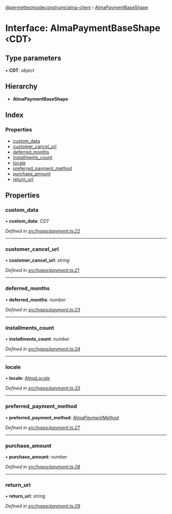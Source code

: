 [@permettezmoideconstruire/alma-client](../globals.md) › [AlmaPaymentBaseShape](almapaymentbaseshape.md)

# Interface: AlmaPaymentBaseShape ‹**CDT**›

## Type parameters

▪ **CDT**: *object*

## Hierarchy

* **AlmaPaymentBaseShape**

## Index

### Properties

* [custom_data](almapaymentbaseshape.md#custom_data)
* [customer_cancel_url](almapaymentbaseshape.md#customer_cancel_url)
* [deferred_months](almapaymentbaseshape.md#deferred_months)
* [installments_count](almapaymentbaseshape.md#installments_count)
* [locale](almapaymentbaseshape.md#locale)
* [preferred_payment_method](almapaymentbaseshape.md#preferred_payment_method)
* [purchase_amount](almapaymentbaseshape.md#purchase_amount)
* [return_url](almapaymentbaseshape.md#return_url)

## Properties

###  custom_data

• **custom_data**: *CDT*

*Defined in [src/types/payment.ts:22](https://github.com/permettez-moi-de-construire/alma-client/blob/b80dcbf/src/types/payment.ts#L22)*

___

###  customer_cancel_url

• **customer_cancel_url**: *string*

*Defined in [src/types/payment.ts:21](https://github.com/permettez-moi-de-construire/alma-client/blob/b80dcbf/src/types/payment.ts#L21)*

___

###  deferred_months

• **deferred_months**: *number*

*Defined in [src/types/payment.ts:23](https://github.com/permettez-moi-de-construire/alma-client/blob/b80dcbf/src/types/payment.ts#L23)*

___

###  installments_count

• **installments_count**: *number*

*Defined in [src/types/payment.ts:24](https://github.com/permettez-moi-de-construire/alma-client/blob/b80dcbf/src/types/payment.ts#L24)*

___

###  locale

• **locale**: *[AlmaLocale](../enums/almalocale.md)*

*Defined in [src/types/payment.ts:33](https://github.com/permettez-moi-de-construire/alma-client/blob/b80dcbf/src/types/payment.ts#L33)*

___

###  preferred_payment_method

• **preferred_payment_method**: *[AlmaPaymentMethod](../enums/almapaymentmethod.md)*

*Defined in [src/types/payment.ts:27](https://github.com/permettez-moi-de-construire/alma-client/blob/b80dcbf/src/types/payment.ts#L27)*

___

###  purchase_amount

• **purchase_amount**: *number*

*Defined in [src/types/payment.ts:28](https://github.com/permettez-moi-de-construire/alma-client/blob/b80dcbf/src/types/payment.ts#L28)*

___

###  return_url

• **return_url**: *string*

*Defined in [src/types/payment.ts:29](https://github.com/permettez-moi-de-construire/alma-client/blob/b80dcbf/src/types/payment.ts#L29)*

